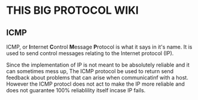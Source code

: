# THIS BIG PROTOCOL WIKI

## ICMP

ICMP, or **I**nternet **C**ontrol **M**essage **P**rotocol is what it says in it's name. It is used to send control messages relating to the Internet protocol (IP).

Since the implementation of IP is not meant to be absolutely reliable and it can sometimes mess up, The ICMP protocol be used to return send feedback about problems that can arise when communicatinf with a host. However the ICMP protocl does not act to make the IP more reliable and does not guarantee 100% reliablility itself incase IP fails. 